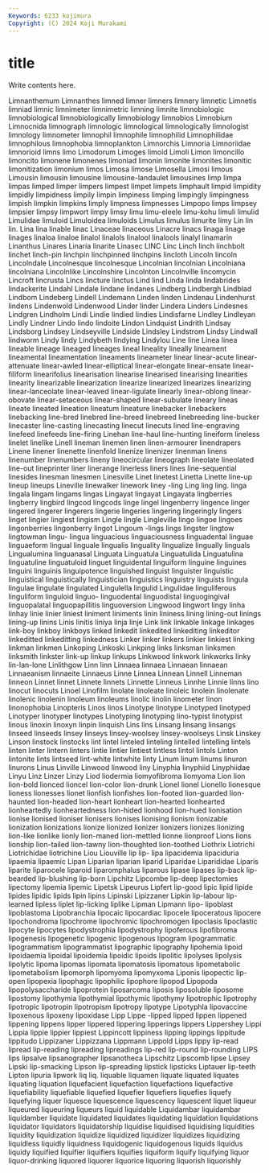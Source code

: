 ```yaml
---
Keywords: 6233 kojimura
Copyright: (C) 2024 Koji Murakami
---
```


# title

Write contents here.



 Limnanthemum
Limnanthes limned limner limners limnery limnetic Limnetis limniad limnic limnimeter
limnimetric limning limnite limnobiologic limnobiological limnobiologically limnobiology limnobios Limnobium Limnocnida
limnograph limnologic limnological limnologically limnologist limnology limnometer limnophil limnophile limnophilid
Limnophilidae limnophilous limnophobia limnoplankton Limnorchis Limnoria Limnoriidae limnorioid limns limo
Limodorum Limoges limoid Limoli Limon limoncillo limoncito limonene limonenes limoniad
limonin limonite limonites limonitic limonitization limonium limos Limosa limose Limosella
Limosi limous Limousin limousin limousine limousine-landaulet limousines limp limpa limpas
limped limper limpers limpest limpet limpets limphault limpid limpidity limpidly
limpidness limpily limpin limpiness limping limpingly limpingness limpish limpkin limpkins
limply limpness limpnesses Limpopo limps limpsey limpsier limpsy limpwort limpy
limsy limu limu-eleele limu-kohu limuli limulid Limulidae limuloid Limuloidea limuloids
Limulus limulus limurite limy Lin lin lin. Lina lina linable
linac Linaceae linaceous Linacre linacs linaga linage linages linaloa linaloe
linalol linalols linalool linalools linalyl linamarin Linanthus Linares Linaria linarite
Linasec LINC Linc Linch linch linchbolt linchet linch-pin linchpin linchpinned
linchpins lincloth Lincoln lincoln Lincolndale Lincolnesque lincolnesque Lincolnian lincolnian Lincolniana
lincolniana Lincolnlike Lincolnshire Lincolnton Lincolnville lincomycin Lincroft lincrusta Lincs lincture
linctus Lind lind Linda linda lindabrides lindackerite Lindahl Lindale lindane
lindanes Lindberg Lindbergh Lindblad Lindbom Lindeberg Lindell Lindemann Linden linden
Lindenau Lindenhurst lindens Lindenwold Lindenwood Linder linder Lindera Linders Lindesnes
Lindgren Lindholm Lindi Lindie lindied lindies Lindisfarne Lindley Lindleyan Lindly
Lindner Lindo lindo lindoite Lindon Lindquist Lindrith Lindsay Lindsborg Lindsey
Lindseyville Lindside Lindsley Lindstrom Lindsy Lindwall lindworm Lindy lindy Lindybeth
lindying Lindylou Line line Linea linea lineable lineage lineaged lineages
lineal lineality lineally lineament lineamental lineamentation lineaments lineameter linear linear-acute
linear-attenuate linear-awled linear-elliptical linear-elongate linear-ensate linear-filiform linearifolius linearisation linearise linearised
linearising linearities linearity linearizable linearization linearize linearized linearizes linearizing linear-lanceolate
linear-leaved linear-ligulate linearly linear-oblong linear-obovate linear-setaceous linear-shaped linear-subulate lineary lineas
lineate lineated lineation lineatum lineature linebacker linebackers linebacking line-bred linebred
line-breed linebreed linebreeding line-bucker linecaster line-casting linecasting linecut linecuts lined
line-engraving linefeed linefeeds line-firing Linehan line-haul line-hunting lineiform lineless linelet
linelike Linell lineman linemen linen linen-armourer linendrapers Linene linener linenette
linenfold linenize linenizer linenman linens linenumber linenumbers lineny lineocircular lineograph
lineolate lineolated line-out lineprinter liner linerange linerless liners lines line-sequential
linesides linesman linesmen Linesville Linet linetest Linetta Linette line-up lineup
lineups Lineville linewalker linework liney -ling Ling ling ling. linga
lingala lingam lingams lingas Lingayat lingayat Lingayata lingberries lingberry lingbird
lingcod lingcods linge lingel lingenberry lingence linger lingered lingerer lingerers
lingerie lingeries lingering lingeringly lingers linget lingier lingiest lingism Lingle
lingle Lingleville lingo lingoe lingoes lingonberries lingonberry lingot Lingoum -lings
lings lingster lingtow lingtowman lingu- lingua linguacious linguaciousness linguadental linguae
linguaeform lingual linguale lingualis linguality lingualize lingually linguals Lingualumina linguanasal
Linguata Linguatula Linguatulida Linguatulina linguatuline linguatuloid linguet linguidental linguiform linguine
linguines linguini linguinis linguipotence linguished linguist linguister linguistic linguistical linguistically
linguistician linguistics linguistry linguists lingula lingulae lingulate lingulated Lingulella lingulid
Lingulidae linguliferous linguliform linguloid linguo- linguodental linguodistal linguogingival linguopalatal linguopapillitis
linguoversion Lingwood lingwort lingy linha linhay linie linier liniest liniment
liniments linin lininess lining lining-out linings lining-up linins Linis linitis
liniya linja linje Link link linkable linkage linkages link-boy linkboy
linkboys linked linkedit linkedited linkediting linkeditor linkeditted linkeditting linkedness Linker
linker linkers linkier linkiest linking linkman linkmen Linkoping Linkoski Linkping
links linksman linksmen linksmith linkster link-up linkup linkups Linkwood linkwork
linkworks linky lin-lan-lone Linlithgow Linn linn Linnaea linnaea Linnaean linnaean
Linnaeanism linnaeite Linnaeus Linne Linnea Linnean Linnell Linneman linneon Linnet
linnet Linnete linnets Linnette Linneus Linnhe Linnie linns lino linocut
linocuts Linoel Linofilm linolate linoleate linoleic linolein linolenate linolenic linolenin
linoleum linoleums linolic linolin linometer linon linonophobia Linopteris Linos linos
Linotype linotype Linotyped linotyped Linotyper linotyper linotypes Linotyping linotyping lino-typist
linotypist linous linoxin linoxyn linpin linquish Lins lins Linsang linsang
linsangs linseed linseeds linsey linseys linsey-woolsey linsey-woolseys Linsk Linskey Linson
linstock linstocks lint lintel linteled linteling lintelled lintelling lintels linten
linter lintern linters lintie lintier lintiest lintless lintol lintols Linton
lintonite lints lintseed lint-white lintwhite linty Linum linum linums linuron
linurons Linus Linville Linwood linwood liny Linyphia linyphiid Linyphiidae Linyu
Linz Linzer Linzy Liod liodermia liomyofibroma liomyoma Lion lion lion-bold
lionced lioncel lion-color lion-drunk Lionel lionel Lionello lionesque lioness lionesses
lionet lionfish lionfishes lion-footed lion-guarded lion-haunted lion-headed lion-heart lionheart lion-hearted
lionhearted lionheartedly lionheartedness lion-hided lionhood lion-hued lionisation lionise lionised lioniser
lionisers lionises lionising lionism lionizable lionization lionizations lionize lionized lionizer
lionizers lionizes lionizing lion-like lionlike lionly lion-maned lion-mettled lionne lionproof
Lions lions lionship lion-tailed lion-tawny lion-thoughted lion-toothed Liothrix Liotrichi Liotrichidae
liotrichine Liou Liouville lip lip- lipa lipacidemia lipaciduria lipaemia lipaemic
Lipan Liparian liparian liparid Liparidae Liparididae Liparis liparite liparocele liparoid
liparomphalus liparous lipase lipases lip-back lip-bearded lip-blushing lip-born Lipchitz Lipcombe
lip-deep lipectomies lipectomy lipemia lipemic Lipetsk Lipeurus Lipfert lip-good lipic
lipid lipide lipides lipidic lipids lipin lipins Lipinski Lipizzaner Lipkin
lip-labour lip-learned lipless liplet lip-licking liplike Lipman Lipmann lipo- lipoblast
lipoblastoma Lipobranchia lipocaic lipocardiac lipocele lipoceratous lipocere lipochondroma lipochrome lipochromic
lipochromogen lipoclasis lipoclastic lipocyte lipocytes lipodystrophia lipodystrophy lipoferous lipofibroma lipogenesis
lipogenetic lipogenic lipogenous lipogram lipogrammatic lipogrammatism lipogrammatist lipographic lipography lipohemia
lipoid lipoidaemia lipoidal lipoidemia lipoidic lipoids lipolitic lipolyses lipolysis lipolytic
lipoma lipomas lipomata lipomatosis lipomatous lipometabolic lipometabolism lipomorph lipomyoma lipomyxoma
Liponis lipopectic lip-open lipopexia lipophagic lipophilic lipophore lipopod Lipopoda lipopolysaccharide
lipoprotein liposarcoma liposis liposoluble liposome lipostomy lipothymia lipothymial lipothymic lipothymy
lipotrophic lipotrophy lipotropic lipotropin lipotropism lipotropy lipotype Lipotyphla lipovaccine lipoxenous
lipoxeny lipoxidase Lipp Lippe -lipped lipped lippen lippened lippening lippens
lipper lippered lippering lipperings lippers Lippershey Lippi Lippia lippie lippier
lippiest Lippincott lippiness lipping lippings lippitude lippitudo Lippizaner Lippizzana Lippmann
Lippold Lipps lippy lip-read lipread lip-reading lipreading lipreadings lip-red lip-round
lip-rounding LIPS lips lipsalve lipsanographer lipsanotheca Lipschitz Lipscomb lipse Lipsey
Lipski lip-smacking Lipson lip-spreading lipstick lipsticks Liptauer lip-teeth Lipton lipuria
lipwork liq liq. liquable liquamen liquate liquated liquates liquating liquation
liquefacient liquefaction liquefactions liquefactive liquefiability liquefiable liquefied liquefier liquefiers liquefies
liquefy liquefying liquer liquesce liquescence liquescency liquescent liquet liqueur liqueured
liqueuring liqueurs liquid liquidable Liquidambar liquidambar liquidamber liquidate liquidated liquidates
liquidating liquidation liquidations liquidator liquidators liquidatorship liquidise liquidised liquidising liquidities
liquidity liquidization liquidize liquidized liquidizer liquidizes liquidizing liquidless liquidly liquidness
liquidogenic liquidogenous liquids liquidus liquidy liquified liquifier liquifiers liquifies liquiform
liquify liquifying liquor liquor-drinking liquored liquorer liquorice liquoring liquorish liquorishly
